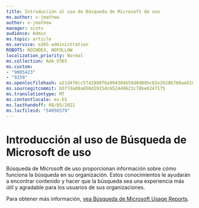 ```yaml
---
title: Introducción al uso de Búsqueda de Microsoft de uso
ms.author: v-jmathew
author: v-jmathew
manager: scotv
audience: Admin
ms.topic: article
ms.service: o365-administration
ROBOTS: NOINDEX, NOFOLLOW
localization_priority: Normal
ms.collection: Adm_O365
ms.custom:
- "9005423"
- "9259"
ms.openlocfilehash: a21d476cc5742880fba994304b59d0d08bc02e26286760ae8181b97877144e25
ms.sourcegitcommit: b5f7da89a650d2915dc652449623c78be6247175
ms.translationtype: MT
ms.contentlocale: es-ES
ms.lasthandoff: 08/05/2021
ms.locfileid: "54056579"
---
```

# <a name="get-started-with-using-microsoft-search-usage-reports"></a>Introducción al uso de Búsqueda de Microsoft de uso

Búsqueda de Microsoft de uso proporcionan información sobre cómo funciona la búsqueda en su organización. Estos conocimientos le ayudarán a encontrar contenido y hacer que la búsqueda sea una experiencia más útil y agradable para los usuarios de sus organizaciones.

Para obtener más información, [vea Búsqueda de Microsoft Usage Reports](https://go.microsoft.com/fwlink/?linkid=2152048).
